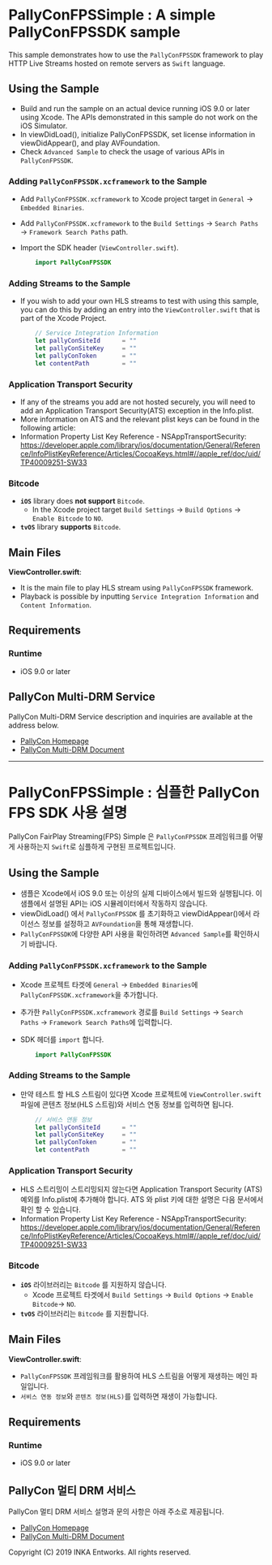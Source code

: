 
# PallyConFPSSimple : A simple PallyConFPSSDK sample

This sample demonstrates how to use the `PallyConFPSSDK` framework to play HTTP Live Streams hosted on remote servers as `Swift` language.



## Using the Sample

- Build and run the sample on an actual device running iOS 9.0 or later using Xcode. The APIs demonstrated in this sample do not work on the iOS Simulator.
- In viewDidLoad(), initialize PallyConFPSSDK, set license information in viewDidAppear(), and play AVFoundation.
- Check `Advanced Sample` to check the usage of various APIs in `PallyConFPSSDK`.



### Adding `PallyConFPSSDK.xcframework` to the Sample

- Add `PallyConFPSSDK.xcframework` to Xcode project target in `General` -> `Embedded Binaries`.
- Add `PallyConFPSSDK.xcframework` to the `Build Settings` -> `Search Paths` -> `Framework Search Paths` path.
- Import the SDK header (`ViewController.swift`).

    ~~~swift
    	import PallyConFPSSDK
    ~~~



### Adding Streams to the Sample

- If you wish to add your own HLS streams to test with using this sample, you can do this by adding an entry into the `ViewController.swift` that is part of the Xcode Project.

    ~~~swift
        // Service Integration Information
        let pallyConSiteId      = "" 
        let pallyConSiteKey     = ""
        let pallyConToken       = ""
        let contentPath         = ""
    ~~~



### Application Transport Security

- If any of the streams you add are not hosted securely, you will need to add an Application Transport Security(ATS) exception in the Info.plist.
- More information on ATS and the relevant plist keys can be found in the following article:
- Information Property List Key Reference - NSAppTransportSecurity: <https://developer.apple.com/library/ios/documentation/General/Reference/InfoPlistKeyReference/Articles/CocoaKeys.html#//apple_ref/doc/uid/TP40009251-SW33>



### Bitcode

-  **`iOS`** library does **not support** `Bitcode`.
   - In the Xcode project target `Build Settings` -> `Build Options` -> `Enable Bitcode` to `NO`.
-  **`tvOS`** library **supports** `Bitcode`.



## Main Files

__ViewController.swift__: 

- It is the main file to play HLS stream using `PallyConFPSSDK` framework.
- Playback is possible by inputting `Service Integration Information` and `Content Information`.



## Requirements

### Runtime

- iOS 9.0 or later



## PallyCon Multi-DRM Service

PallyCon Multi-DRM Service description and inquiries are available at the address below.
- [PallyCon Homepage](https://www.pallycon.com)
- [PallyCon Multi-DRM Document](https://pallycon.com/docs/en/)


---



# PallyConFPSSimple : 심플한 PallyCon FPS SDK 사용 설명

PallyCon FairPlay Streaming(FPS) Simple 은 `PallyConFPSSDK` 프레임워크를 어떻게 사용하는지 `Swift`로 심플하게 구현된 프로젝트입니다.



## Using the Sample

- 샘플은 Xcode에서 iOS 9.0 또는 이상의 실제 디바이스에서 빌드와 실행됩니다. 이 샘플에서 설명된 API는 iOS 시뮬레이터에서 작동하지 않습니다.
- viewDidLoad() 에서 `PallyConFPSSDK` 를 초기화하고 viewDidAppear()에서 라이선스 정보를 설정하고 `AVFoundation`을 통해 재생합니다.
- `PallyConFPSSDK`에 다양한 API 사용을 확인하려면 `Advanced Sample`를 확인하시기 바랍니다.  



### Adding `PallyConFPSSDK.xcframework` to the Sample

- Xcode 프로젝트 타겟에 `General` -> `Embedded Binaries`에 `PallyConFPSSDK.xcframework`을 추가합니다.
- 추가한 `PallyConFPSSDK.xcframework` 경로를 `Build Settings` -> `Search Paths` -> `Framework Search Paths`에 입력합니다.
- SDK 헤더를 `import` 합니다.

    ~~~swift
    	import PallyConFPSSDK
    ~~~



### Adding Streams to the Sample

- 만약 테스트 할 HLS 스트림이 있다면 Xcode 프로젝트에 `ViewController.swift` 파일에 콘텐츠 정보(HLS 스트림)와 서비스 연동 정보를 입력하면 됩니다.

    ~~~swift
        // 서비스 연동 정보
        let pallyConSiteId      = "" 
        let pallyConSiteKey     = ""
        let pallyConToken       = ""
        let contentPath         = ""
    ~~~



### Application Transport Security

- HLS 스트리밍이 스트리밍되지 않는다면 Application Transport Security (ATS) 예외를 Info.plist에 추가해야 합니다. ATS 와 plist 키에 대한 설명은 다음 문서에서 확인 할 수 있습니다.  
- Information Property List Key Reference - NSAppTransportSecurity: <https://developer.apple.com/library/ios/documentation/General/Reference/InfoPlistKeyReference/Articles/CocoaKeys.html#//apple_ref/doc/uid/TP40009251-SW33>



### Bitcode

-  **`iOS`** 라이브러리는  `Bitcode` 를 지원하지 않습니다.
   -	Xcode 프로젝트 타겟에서 `Build Settings` -> `Build Options` -> `Enable Bitcode`-> `NO`.
-  **`tvOS`** 라이브러리는  `Bitcode` 를 지원합니다.



## Main Files

__ViewController.swift__: 

- `PallyConFPSSDK` 프레임워크를 활용하여 HLS 스트림을 어떻게 재생하는 메인 파일입니다. 
- `서비스 연동 정보`와 `콘텐츠 정보(HLS)`를 입력하면 재생이 가능합니다.



## Requirements

### Runtime

- iOS 9.0 or later



## PallyCon 멀티 DRM 서비스

PallyCon 멀티 DRM 서비스 설명과 문의 사항은 아래 주소로 제공됩니다.
- [PallyCon Homepage](https://www.pallycon.com)
- [PallyCon Multi-DRM Document](https://pallycon.com/docs/ko/)



Copyright (C) 2019 INKA Entworks. All rights reserved.
